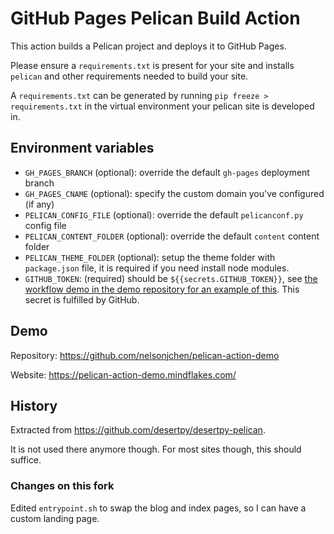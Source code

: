 # GitHub Pages Pelican Build Action

This action builds a Pelican project and deploys it to GitHub Pages.

Please ensure a `requirements.txt` is present for your site and installs
`pelican` and other requirements needed to build your site.

A `requirements.txt` can be generated by running `pip freeze > requirements.txt`
in the virtual environment your pelican site is developed in.

## Environment variables

  - `GH_PAGES_BRANCH` (optional): override the default `gh-pages` deployment branch
  - `GH_PAGES_CNAME` (optional): specify the custom domain you've configured (if any)
  - `PELICAN_CONFIG_FILE` (optional): override the default `pelicanconf.py` config file    
  - `PELICAN_CONTENT_FOLDER` (optional): override the default `content` content folder
  - `PELICAN_THEME_FOLDER` (optional): setup the theme folder with `package.json` file, it is required if you need install node modules.   
  - `GITHUB_TOKEN`: (required) should be `${{secrets.GITHUB_TOKEN}}`, see [the workflow demo in the demo repository for an example of this][workflow_demo]. This secret is fulfilled by GitHub.

## Demo

Repository: https://github.com/nelsonjchen/pelican-action-demo

Website: https://pelican-action-demo.mindflakes.com/

## History

Extracted from https://github.com/desertpy/desertpy-pelican.

It is not used there anymore though. For most sites though, this should
suffice.

[1]: https://developer.github.com/v3/guides/managing-deploy-keys/#deploy-keys
[workflow_demo]: https://github.com/nelsonjchen/pelican-action-demo/blob/98ad1a776e95d05b0658a179c4d28e20c353bba4/.github/workflows/pelican.yml#L19

### Changes on this fork

Edited `entrypoint.sh` to swap the blog and index pages,
so I can have a custom landing page.
